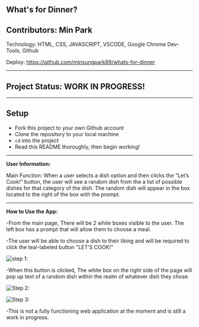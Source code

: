 ## What's for Dinner?

## Contributors: Min Park

Technology: HTML, CSS, JAVASCRIPT, VSCODE, Google Chrome Dev-Tools, Github

Deploy:
https://github.com/minsungpark89/whats-for-dinner
___________________________________________________________________________________________________________________________
## Project Status: WORK IN PROGRESS!
___________________________________________________________________________________________________________________________
## Setup

- Fork this project to your own Github account
- Clone the repository to your local machine
- `cd` into the project
- Read this README thoroughly, then begin working!
___________________________________________________________________________________________________________________________
**User Information:**

Main Function: When a user selects a dish option and then clicks the “Let’s Cook!” button, the user will see a random dish from the a list of possible dishes for that category of the dish.  The random dish will appear in the box located to the right of the box with the prompt.
___________________________________________________________________________________________________________________________
**How to Use the App:**

-From the main page, There will be 2 white boxes visible to the user.  The left box has a prompt that will allow them to choose a meal. 

-The user will be able to choose a dish to their liking and will be required to click the teal-labeled button "LET'S COOK!"


![step 1:](https://user-images.githubusercontent.com/39206140/126923202-842235f8-dd85-487b-80f6-8c6f39034503.png)

 
-When this button is clicked, The white box on the right side of the page will pop up text of a random dish within the realm of whatever dish they chose.

![Step 2:](https://user-images.githubusercontent.com/39206140/126923310-68f1e6a4-ebdc-4c94-b7d2-99c282fe8bb7.png)


![Step 3:](https://user-images.githubusercontent.com/39206140/126923370-b7220ee3-58ac-4694-83ad-e276aabf4373.png)

-This is not a fully functioning web application at the moment and is still a work in progress.  
